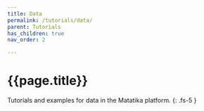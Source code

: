 ```yaml
---
title: Data
permalink: /tutorials/data/
parent: Tutorials
has_children: true
nav_order: 2

---
```


# {{page.title}}

Tutorials and examples for data in the Matatika platform.
{: .fs-5 }
